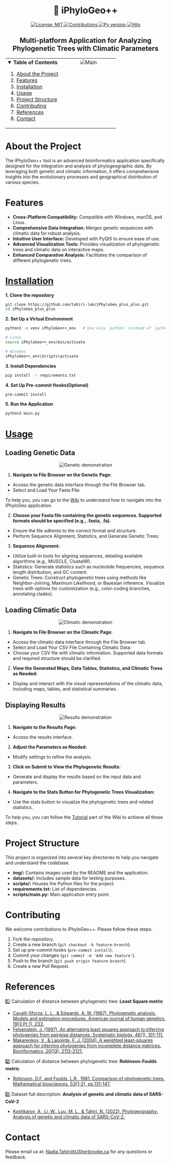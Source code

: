 <h1 align="center">🌳 iPhyloGeo++</h1>

<p align="center">
  <a href="https://opensource.org/licenses/MIT">
    <img src="https://img.shields.io/badge/License-MIT-yellow.svg" alt="License: MIT">
  </a>
  <a href="https://pysd.readthedocs.io/en/latest/development/development_index.html">
    <img src="https://img.shields.io/badge/Contributions-Welcome-blue.svg" alt="Contributions">
  </a>
  <a href="https://pypi.python.org/pypi/pysd/">
    <img src="https://img.shields.io/pypi/pyversions/pysd.svg" alt="Py version">
  </a>
  <a href="https://hits.seeyoufarm.com">
    <img src="https://hits.seeyoufarm.com/api/count/incr/badge.svg?url=https%3A%2F%2Fgithub.com%2Ftahiri-lab%2FiPhyloGeo_plus_plus&count_bg=%2379C83D&title_bg=%23555555&icon=&icon_color=%23E7E7E7&title=hits&edge_flat=false" alt="Hits">
  </a>
</p>

<h2 align="center">Multi-platform Application for Analyzing Phylogenetic Trees with Climatic Parameters</h2>

<table style="width:100%; border: none;">
  <tr>
    <td style="vertical-align: top; width: 50%;">
      <details open>
        <summary><strong>Table of Contents</strong></summary>
        <ol>
          <li><a href="#about-the-project">About the Project</a></li>
          <li><a href="#features">Features</a></li>
          <li><a href="#installation">Installation</a></li>
          <li><a href="#usage">Usage</a></li>
          <li><a href="#project-structure">Project Structure</a></li>
          <li><a href="#contributing">Contributing</a></li>
          <li><a href="#references">References</a></li>
          <li><a href="#contact">Contact</a></li>
        </ol>
      </details>
    </td>
    <td style="vertical-align: top; width: 50%; text-align: center;">
      <img src="/img/readme-pic/Main.png" alt="Main" style="max-width: 100%; border-radius: 8px;">
    </td>
  </tr>
</table>



# About the Project
The iPhyloGeo++ tool is an advanced bioinformatics application specifically designed for the integration and analysis of phylogeographic data. By leveraging both genetic and climatic information, it offers comprehensive insights into the evolutionary processes and geographical distribution of various species.

# Features
- **Cross-Platform Compatibility:** Compatible with Windows, macOS, and Linux.
- **Comprehensive Data Integration:** Merges genetic sequences with climatic data for robust analysis.
- **Intuitive User Interface:** Developed with PyQt5 to ensure ease of use.
- **Advanced Visualization Tools:** Provides visualization of phylogenetic trees and climatic data on interactive maps.
- **Enhanced Comparative Analysis:** Facilitates the comparison of different phylogenetic trees.

# [Installation](https://github.com/tahiri-lab/iPhyloGeo_plus_plus/wiki/Getting-Started)
**1. Clone the repository**
```sh
git clone https://github.com/tahiri-lab/iPhyloGeo_plus_plus.git
cd iPhyloGeo_plus_plus
```

**2. Set Up a Virtual Environment**
```sh
python3 -m venv iPhyloGeo++_env   # Use only `python` instead of `python3` if it doesn't work

# Linux
source iPhyloGeo++_env/bin/activate

# Windows
iPhyloGeo++_env\Scripts\activate
```

**3. Install Dependencies**
```sh
pip install -r requirements.txt
```

**4. Set Up Pre-commit Hooks(Optional)**
```sh
pre-commit install
```

**5. Run the Application**
```sh
python3 main.py
```

# [Usage](https://github.com/tahiri-lab/iPhyloGeo_plus_plus/wiki/Discover-the-application)
## Loading Genetic Data
<p align="center"><img src="./img/other/genetic.gif" alt="Genetic demonstration"></p>


1. **Navigate to File Browser on the Genetic Page:**
- Access the genetic data interface through the File Browser tab.
- Select and Load Your Fasta File:

To help you, you can go to the <a href="https://github.com/tahiri-lab/iPhyloGeo_plus_plus/wiki/Discover-the-application">Wiki</a> to understand how to navigate into the iPhyloGeo application.

2. **Choose your Fasta file containing the genetic sequences. Supported formats should be specified (e.g., .fasta, .fa).**
- Ensure the file adheres to the correct format and structure.
- Perform Sequence Alignment, Statistics, and Generate Genetic Trees:

3. **Sequence Alignment:**
- Utilize built-in tools for aligning sequences, detailing available algorithms (e.g., MUSCLE, ClustalW).
- Statistics: Generate statistics such as nucleotide frequencies, sequence length distribution, and GC content.
- Genetic Trees: Construct phylogenetic trees using methods like Neighbor-Joining, Maximum Likelihood, or Bayesian inference. Visualize trees with options for customization (e.g., color-coding branches, annotating clades).


## Loading Climatic Data
<p align="center"><img src="./img/other/climatic.gif" alt="Climatic demonstration"></p>

1. **Navigate to File Browser on the Climatic Page:**
- Access the climatic data interface through the File Browser tab.
- Select and Load Your CSV File Containing Climatic Data:
- Choose your CSV file with climatic information. Supported data formats and required structure should be clarified.

2. **View the Generated Maps, Data Tables, Statistics, and Climatic Trees as Needed:**

- Display and interact with the visual representations of the climatic data, including maps, tables, and statistical summaries.

## Displaying Results
<p align="center"><img src="./img/other/results.gif" alt="Results demonstration"></p>

1. **Navigate to the Results Page:**
- Access the results interface.

2. **Adjust the Parameters as Needed:**
- Modify settings to refine the analysis.

3. **Click on Submit to View the Phylogenetic Results:**
- Generate and display the results based on the input data and parameters.

4. **Navigate to the Stats Button for Phylogenetic Trees Visualization:**
- Use the stats button to visualize the phylogenetic trees and related statistics.


To help you, you can follow the <a href="https://github.com/tahiri-lab/iPhyloGeo_plus_plus/wiki/Tutorial">Tutorial</a> part of the Wiki to achieve all these steps.
# Project Structure
This project is organized into several key directories to help you navigate and understand the codebase.
- **img/:** Contains images used by the README and the application.
- **datasets/:** Includes sample data for testing purposes.
- **scripts/:** Houses the Python files for the project.
- **requirements.txt:** List of dependencies.
- **scripts/main.py:** Main application entry point.

# Contributing
We welcome contributions to iPhyloGeo++. Please follow these steps:
1. Fork the repository.
2. Create a new branch (`git checkout -b feature-branch`).
3. Set up pre-commit hooks (`pre-commit install`).
4. Commit your changes (`git commit -m 'Add new feature'`).
5. Push to the branch (`git push origin feature-branch`).
6. Create a new Pull Request.

# References
1️⃣ Calculation of distance between phylogenetic tree: **Least Square metric**
+ [Cavalli-Sforza, L. L., & Edwards, A. W. (1967). Phylogenetic analysis. Models and estimation procedures. American journal of human genetics, 19(3 Pt 1), 233.](https://www.ncbi.nlm.nih.gov/pmc/articles/PMC1706274/)
+ [Felsenstein, J. (1997). An alternating least squares approach to inferring phylogenies from pairwise distances. Systematic biology, 46(1), 101-111.](https://pubmed.ncbi.nlm.nih.gov/11975348/)
+ [Makarenkov, V., & Lapointe, F. J. (2004). A weighted least-squares approach for inferring phylogenies from incomplete distance matrices. Bioinformatics, 20(13), 2113-2121.](https://pubmed.ncbi.nlm.nih.gov/15059836/)

2️⃣ Calculation of distance between phylogenetic tree: **Robinson-Foulds metric**
+ [Robinson, D.F. and Foulds, L.R., 1981. Comparison of phylogenetic trees. Mathematical biosciences, 53(1-2), pp.131-147.](https://www.sciencedirect.com/science/article/abs/pii/0025556481900432?via%3Dihub)

3️⃣ Dataset full description: **Analysis of genetic and climatic data of SARS-CoV-2**
+ [Koshkarov, A., Li, W., Luu, M. L., & Tahiri, N. (2022). Phylogeography: Analysis of genetic and climatic data of SARS-CoV-2.](https://conference.scipy.org/proceedings/scipy2022/nadia_tahiri.html)

# Contact
Please email us at: <Nadia.Tahiri@USherbrooke.ca> for any questions or feedback.
